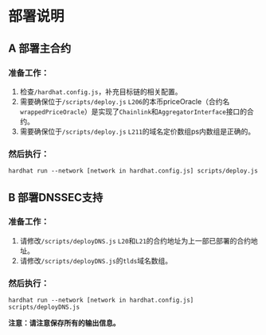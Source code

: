 # 部署说明

## A 部署主合约

### 准备工作：

1. 检查`/hardhat.config.js`，补充目标链的相关配置。
2. 需要确保位于`/scripts/deploy.js` `L206`的本币priceOracle（合约名`wrappedPriceOracle`）是实现了`Chainlink`和`AggregatorInterface`接口的合约。
3. 需要确保位于`/scripts/deploy.js` `L211`的域名定价数组ps内数组是正确的。

### 然后执行：

```shell
hardhat run --network [network in hardhat.config.js] scripts/deploy.js
```

## B 部署DNSSEC支持

### 准备工作：

1. 请修改`/scripts/deployDNS.js` `L20`和`L21`的合约地址为上一部已部署的合约地址。
2. 请修改`/scripts/deployDNS.js`的`tlds`域名数组。

### 然后执行：

```shell
hardhat run --network [network in hardhat.config.js] scripts/deployDNS.js
```

**注意：请注意保存所有的输出信息。**
